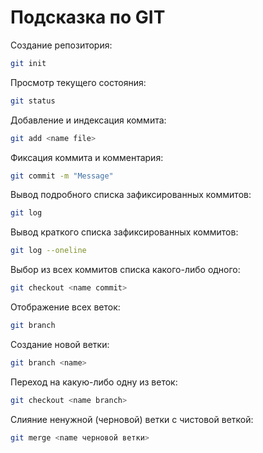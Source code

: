 # Подсказка по GIT

Создание репозитория:
```sh
git init
```
Просмотр текущего состояния:
```sh
git status
```

Добавление и индексация коммита:
```sh
git add <name file>
```

Фиксация коммита и комментария:
```sh
git commit -m "Message"
```

Вывод подробного списка зафиксированных коммитов:
```sh
git log
```

Вывод краткого списка зафиксированных коммитов:
```sh
git log --oneline
```

Выбор из всех коммитов списка какого-либо одного:
```sh
git checkout <name commit>
```
Отображение всех веток:
```sh
git branch
```
Создание новой ветки:
```sh
git branch <name>
```
Переход на какую-либо одну из веток:
```sh
git checkout <name branch>
```
Слияние ненужной (черновой) ветки с чистовой веткой:
```sh
git merge <name черновой ветки>
``` 